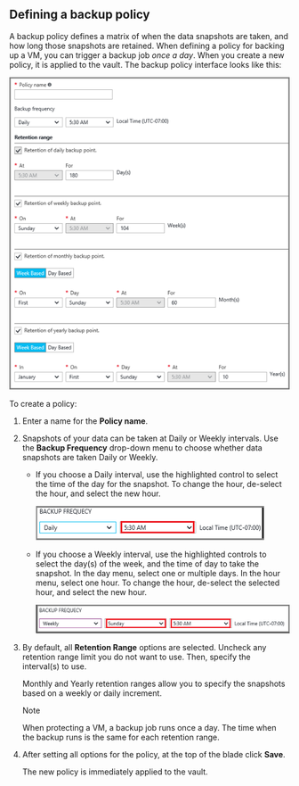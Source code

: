 ## Defining a backup policy
A backup policy defines a matrix of when the data snapshots are taken, and how long those snapshots are retained. When defining a policy for backing up a VM, you can trigger a backup job *once a day*. When you create a new policy, it is applied to the vault. The backup policy interface looks like this:

![Backup policy](./media/backup-create-policy-for-vms/backup-policy.png)

To create a policy:

1. Enter a name for the **Policy name**.
2. Snapshots of your data can be taken at Daily or Weekly intervals. Use the **Backup Frequency** drop-down menu to choose whether data snapshots are taken Daily or Weekly.
   
   * If you choose a Daily interval, use the highlighted control to select the time of the day for the snapshot. To change the hour, de-select the hour, and select the new hour.
     
     ![Daily backup policy](./media/backup-create-policy-for-vms/backup-policy-daily.png) <br/>
   * If you choose a Weekly interval, use the highlighted controls to select the day(s) of the week, and the time of day to take the snapshot. In the day menu, select one or multiple days. In the hour menu, select one hour. To change the hour, de-select the selected hour, and select the new hour.
     
     ![Weekly backup policy](./media/backup-create-policy-for-vms/backup-policy-weekly.png)
3. By default, all **Retention Range** options are selected. Uncheck any retention range limit you do not want to use. Then, specify the interval(s) to use.
   
    Monthly and Yearly retention ranges allow you to specify the snapshots based on a weekly or daily increment.
   
   > [!NOTE]
   > When protecting a VM, a backup job runs once a day. The time when the backup runs is the same for each retention range.
   > 
   > 
4. After setting all options for the policy, at the top of the blade click **Save**.
   
    The new policy is immediately applied to the vault.

